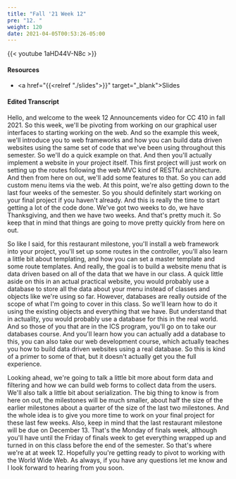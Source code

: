 ```yaml
---
title: "Fall '21 Week 12"
pre: "12. "
weight: 120
date: 2021-04-05T00:53:26-05:00
---
```


{{< youtube 1aHD44V-N8c >}}

#### Resources

* <a href="{{<relref "./slides">}}" target="_blank">Slides</a>

#### Edited Transcript

Hello, and welcome to the week 12 Announcements video for CC 410 in fall 2021. So this week, we'll be pivoting from working on our graphical user interfaces to starting working on the web. And so the example this week, we'll introduce you to web frameworks and how you can build data driven websites using the same set of code that we've been using throughout this semester. So we'll do a quick example on that. And then you'll actually implement a website in your project itself. This first project will just work on setting up the routes following the web MVC kind of RESTful architecture. And then from here on out, we'll add some features to that. So you can add custom menu items via the web. At this point, we're also getting down to the last four weeks of the semester. So you should definitely start working on your final project if you haven't already. And this is really the time to start getting a lot of the code done. We've got two weeks to do, we have Thanksgiving, and then we have two weeks. And that's pretty much it. So keep that in mind that things are going to move pretty quickly from here on out. 

So like I said, for this restaurant milestone, you'll install a web framework into your project, you'll set up some routes in the controller, you'll also learn a little bit about templating, and how you can set a master template and some route templates. And really, the goal is to build a website menu that is data driven based on all of the data that we have in our class. A quick little aside on this in an actual practical website, you would probably use a database to store all the data about your menu instead of classes and objects like we're using so far. However, databases are really outside of the scope of what I'm going to cover in this class. So we'll learn how to do it using the existing objects and everything that we have. But understand that in actuality, you would probably use a database for this in the real world. And so those of you that are in the ICS program, you'll go on to take our databases course. And you'll learn how you can actually add a database to this, you can also take our web development course, which actually teaches you how to build data driven websites using a real database. So this is kind of a primer to some of that, but it doesn't actually get you the full experience. 

Looking ahead, we're going to talk a little bit more about form data and filtering and how we can build web forms to collect data from the users. We'll also talk a little bit about serialization. The big thing to know is from here on out, the milestones will be much smaller, about half the size of the earlier milestones about a quarter of the size of the last two milestones. And the whole idea is to give you more time to work on your final project for these last few weeks. Also, keep in mind that the last restaurant milestone will be due on December 13. That's the Monday of finals week, although you'll have until the Friday of finals week to get everything wrapped up and turned in on this class before the end of the semester. So that's where we're at at week 12. Hopefully you're getting ready to pivot to working with the World Wide Web. As always, if you have any questions let me know and I look forward to hearing from you soon. 

